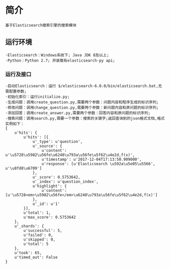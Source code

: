 # 简介
	基于Elasticsearch搜索引擎的搜索模块
## 运行环境
	·Elasticsearch：Windows系统下; Java JDK 8及以上;
	·Python：Python 2.7; 并装载有elasticsearch-py api;
### 运行及接口
	·启动Elasticsearch：运行 $/elasticsearch-6.0.0/bin/elasticsearch.bat,无需配置参数;
	·初始化索引：运行initialize.py;
	·生成问题：调用create_question.py,需要两个参数：问题内容和程序生成的标识序列;
	·修改问题：调用change_question.py,需要两个参数：新问题内容和原问题的标识序列;
	·添加回答：调用create_answer.py,需要两个参数：回答内容和原问题的标识序列;
	·搜索问题：调用search.py,需要一个参数：搜索的关键字;返回查询到的json格式文档,格式实例如下：
	{
		u'hits': {
			u'hits': [{
				u'_type': u'question', 
				u'_source': {
					u'content': u'\u5728\u5982\u56fe\u6240\u793a\u56fe\u5f62\u4e2d,f(x)', 
					u'timestamp': u'2017-12-04T17:13:50.909000', 
					u'response': [u'Elasticsearch \u592a\u5e05\u5566', u'\u8fd8\u6709']
				}, 
				u'_score': 0.5753642, 
				u'_index': u'question_index', 
				u'highlight': {
					u'content': [u'\u5728<em>\u5982\u56fe</em>\u6240\u793a\u56fe\u5f62\u4e2d,f(x)']
				}, 
				u'_id': u'1'
			}], 
			u'total': 1, 
			u'max_score': 0.5753642
		}, 
		u'_shards': {
			u'successful': 5, 
			u'failed': 0, 
			u'skipped': 0, 
			u'total': 5
		}, 
		u'took': 65, 
		u'timed_out': False
	}

